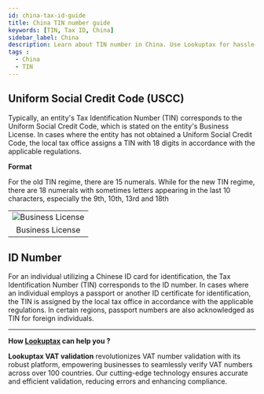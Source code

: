 ```yaml
---
id: china-tax-id-guide
title: China TIN number guide
keywords: [TIN, Tax ID, China]
sidebar_label: China
description: Learn about TIN number in China. Use Lookuptax for hassle-free tax id validation in China and other 100+ countries
tags : 
  - China
  - TIN
---
```


## Uniform Social Credit Code (USCC)
Typically, an entity's Tax Identification Number (TIN) corresponds to the Uniform Social Credit Code, which is stated on the entity's Business License. In cases where the entity has not obtained a Uniform Social Credit Code, the local tax office assigns a TIN with 18 digits in accordance with the applicable regulations.

**Format**

For the old TIN regime, there are 15 numerals. While for the new TIN regime, there are 18 numerals with sometimes letters appearing in the last 10 characters, especially the 9th, 10th, 13rd and 18th

<table align="center" border="0px" border-color="#dedede"><tr><td>
  <img src="/docs/img/taxid/business-licence.PNG" alt="Business License"/>
  </td></tr>
  <tr><td align="center">Business License</td></tr>
</table>

## ID Number
For an individual utilizing a Chinese ID card for identification, the Tax Identification Number (TIN) corresponds to the ID number. In cases where an individual employs a passport or another ID certificate for identification, the TIN is assigned by the local tax office in accordance with the applicable regulations. In certain regions, passport numbers are also acknowledged as TIN for foreign individuals.

----
**How [Lookuptax](https://lookuptax.com/) can help you ?**

**Lookuptax VAT validation** revolutionizes VAT number validation with its robust platform, empowering businesses to seamlessly verify VAT numbers across over 100 countries. Our cutting-edge technology ensures accurate and efficient validation, reducing errors and enhancing compliance.

